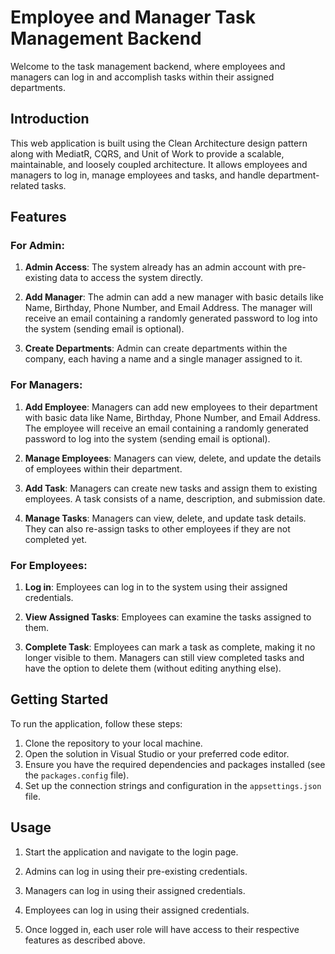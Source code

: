 # Employee and Manager Task Management Backend

Welcome to the task management backend, where employees and managers can log in and accomplish tasks within their assigned departments.

## Introduction

This web application is built using the Clean Architecture design pattern along with MediatR, CQRS, and Unit of Work to provide a scalable, maintainable, and loosely coupled architecture. It allows employees and managers to log in, manage employees and tasks, and handle department-related tasks.

## Features

### For Admin:

1. **Admin Access**: The system already has an admin account with pre-existing data to access the system directly.

2. **Add Manager**: The admin can add a new manager with basic details like Name, Birthday, Phone Number, and Email Address. The manager will receive an email containing a randomly generated password to log into the system (sending email is optional).

3. **Create Departments**: Admin can create departments within the company, each having a name and a single manager assigned to it.

### For Managers:

1. **Add Employee**: Managers can add new employees to their department with basic data like Name, Birthday, Phone Number, and Email Address. The employee will receive an email containing a randomly generated password to log into the system (sending email is optional).

2. **Manage Employees**: Managers can view, delete, and update the details of employees within their department.

3. **Add Task**: Managers can create new tasks and assign them to existing employees. A task consists of a name, description, and submission date.

4. **Manage Tasks**: Managers can view, delete, and update task details. They can also re-assign tasks to other employees if they are not completed yet.

### For Employees:

1. **Log in**: Employees can log in to the system using their assigned credentials.

2. **View Assigned Tasks**: Employees can examine the tasks assigned to them.

3. **Complete Task**: Employees can mark a task as complete, making it no longer visible to them. Managers can still view completed tasks and have the option to delete them (without editing anything else).

## Getting Started

To run the application, follow these steps:

1. Clone the repository to your local machine.
2. Open the solution in Visual Studio or your preferred code editor.
3. Ensure you have the required dependencies and packages installed (see the `packages.config` file).
4. Set up the connection strings and configuration in the `appsettings.json` file.

## Usage

1. Start the application and navigate to the login page.

2. Admins can log in using their pre-existing credentials.

3. Managers can log in using their assigned credentials.

4. Employees can log in using their assigned credentials.

5. Once logged in, each user role will have access to their respective features as described above.
